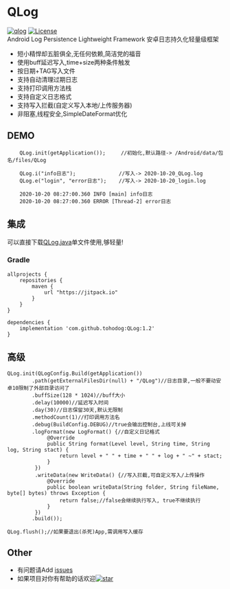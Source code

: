 # QLog
[![qlog][qlogsvg]][star]  [![License][licensesvg]][license]  
Android Log Persistence Lightweight Framework 安卓日志持久化轻量级框架
<br/>
  * 短小精悍却五脏俱全,无任何依赖,简洁党的福音
  * 使用buff延迟写入,time+size两种条件触发
  * 按日期+TAG写入文件
  * 支持自动清理过期日志
  * 支持打印调用方法栈
  * 支持自定义日志格式
  * 支持写入拦截(自定义写入本地/上传服务器)
  * 非阻塞,线程安全,SimpleDateFormat优化
## DEMO
```
    QLog.init(getApplication());     //初始化,默认路径-> /Android/data/包名/files/QLog 

    QLog.i("info日志");              //写入-> 2020-10-20_QLog.log
    QLog.e("login", "error日志");    //写入-> 2020-10-20_login.log
    
    2020-10-20 08:27:00.360 INFO [main] info日志
    2020-10-20 08:27:00.360 ERROR [Thread-2] error日志
```
## 集成
可以直接下载[QLog.java](https://raw.githubusercontent.com/tohodog/QLog/master/app/src/main/java/com/qsinong/example/single/QLog.java)单文件使用,够轻量!
<br/>
### Gradle
```
allprojects {
    repositories {
        maven {
            url "https://jitpack.io"
        }
    }
}

dependencies {
    implementation 'com.github.tohodog:QLog:1.2'
}
```

## 高级
```
QLog.init(QLogConfig.Build(getApplication())
        .path(getExternalFilesDir(null) + "/QLog")//日志目录,一般不要动安卓10限制了外部目录访问了
        .buffSize(128 * 1024)//buff大小
        .delay(10000)//延迟写入时间
        .day(30)//日志保留30天,默认无限制
        .methodCount(1)//打印调用方法名
        .debug(BuildConfig.DEBUG)//true会输出控制台,上线可关掉
        .logFormat(new LogFormat() {//自定义日记格式
             @Override
             public String format(Level level, String time, String log, String stact) {
                 return level + " " + time + " " + log + " ~" + stact;
             }
         })
         .writeData(new WriteData() {//写入拦截,可自定义写入/上传操作
             @Override
             public boolean writeData(String folder, String fileName, byte[] bytes) throws Exception {
                 return false;//false会继续执行写入, true不继续执行
             }
         })
        .build());

QLog.flush();//如果要退出(杀死)App,需调用写入缓存
```

## Other
  * 有问题请Add [issues](https://github.com/tohodog/QLog/issues)
  * 如果项目对你有帮助的话欢迎[![star][starsvg]][star]

[starsvg]: https://img.shields.io/github/stars/tohodog/QLog.svg?style=social&label=Stars
[star]: https://github.com/tohodog/QLog

[qlogsvg]: https://img.shields.io/badge/Qlog-1.2-green.svg

[licensesvg]: https://img.shields.io/badge/License-Apache--2.0-red.svg
[license]: https://raw.githubusercontent.com/tohodog/QLog/master/LICENSE
